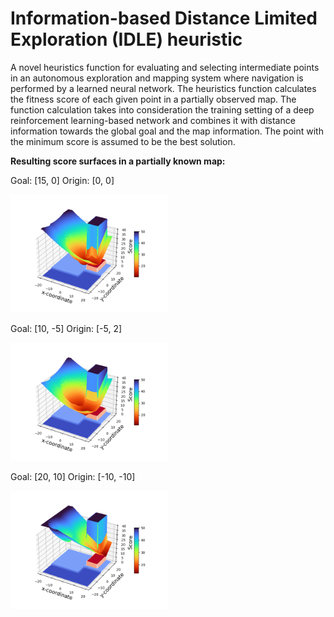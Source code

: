 # Information-based Distance Limited Exploration (IDLE) heuristic

A novel heuristics function for evaluating and selecting intermediate points in an autonomous exploration and mapping system where navigation is performed by a learned neural network. The heuristics function calculates the fitness score of each given point in a partially observed map. The function calculation takes into consideration the training setting of a deep reinforcement learning-based network and combines it with distance information towards the global goal and the map information. The point with the minimum score is assumed to be the best solution.

**Resulting score surfaces in a partially known map:**

Goal: [15, 0]  Origin: [0, 0]
<p align="left">
    <img width=50% src="https://github.com/reiniscimurs/IDLE-heuristic/blob/main/IDLE_score.png">
</p>

Goal: [10, -5]  Origin: [-5, 2]
<p align="left">
    <img width=50% src="https://github.com/reiniscimurs/IDLE-heuristic/blob/main/IDLE_score2.png">
</p>

Goal: [20, 10]  Origin: [-10, -10]
<p align="left">
    <img width=50% src="https://github.com/reiniscimurs/IDLE-heuristic/blob/main/IDLE_score3.png">
</p>
